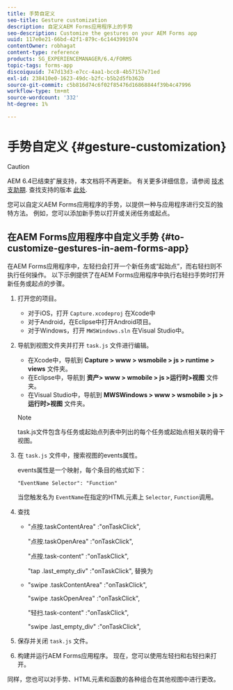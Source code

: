 ```yaml
---
title: 手势自定义
seo-title: Gesture customization
description: 自定义AEM Forms应用程序上的手势
seo-description: Customize the gestures on your AEM Forms app
uuid: 117e0e21-66bd-42f1-879c-6c1443991974
contentOwner: robhagat
content-type: reference
products: SG_EXPERIENCEMANAGER/6.4/FORMS
topic-tags: forms-app
discoiquuid: 747d13d3-e7cc-4aa1-bcc8-4b57157e71ed
exl-id: 238410e0-1623-49dc-b2fc-b5b2d5fb362b
source-git-commit: c5b816d74c6f02f85476d16868844f39b4c47996
workflow-type: tm+mt
source-wordcount: '332'
ht-degree: 1%

---
```


# 手势自定义 {#gesture-customization}

>[!CAUTION]
>
>AEM 6.4已结束扩展支持，本文档将不再更新。 有关更多详细信息，请参阅 [技术支助期](https://helpx.adobe.com/cn/support/programs/eol-matrix.html). 查找支持的版本 [此处](https://experienceleague.adobe.com/docs/).

您可以自定义AEM Forms应用程序的手势，以提供一种与应用程序进行交互的独特方法。 例如，您可以添加新手势以打开或关闭任务或起点。

## 在AEM Forms应用程序中自定义手势 {#to-customize-gestures-in-aem-forms-app}

在AEM Forms应用程序中，左轻扫会打开一个新任务或“起始点”，而右轻扫则不执行任何操作。 以下示例提供了在AEM Forms应用程序中执行右轻扫手势时打开新任务或起点的步骤。

1. 打开您的项目。

   * 对于iOS，打开 `Capture.xcodeproj` 在Xcode中
   * 对于Android，在Eclipse中打开Android项目。
   * 对于Windows，打开 `MWSWindows.sln` 在Visual Studio中。

1. 导航到视图文件夹并打开 `task.js` 文件进行编辑。

   * 在Xcode中，导航到 **Capture > www > wsmobile > js > runtime > views** 文件夹。
   * 在Eclipse中，导航到 **资产> www > wmobile > js >运行时>视图** 文件夹。
   * 在Visual Studio中，导航到 **MWSWindows > www > wsmobile > js >运行时>视图** 文件夹。

   >[!NOTE]
   >
   >task.js文件包含与任务或起始点列表中列出的每个任务或起始点相关联的骨干视图。

1. 在 `task.js` 文件中，搜索视图的events属性。

   events属性是一个映射，每个条目的格式如下：

   `"EventName Selector": "Function"`

   当您触发名为 `EventName`在指定的HTML元素上 `Selector`, `Function`调用。

1. 查找

   * &quot;点按.taskContentArea&quot; :&quot;onTaskClick&quot;,

      &quot;点按.taskOpenArea&quot; :&quot;onTaskClick&quot;,

      &quot;点按.task-content&quot; :&quot;onTaskClick&quot;,

      &quot;tap .last_empty_div&quot; :&quot;onTaskClick&quot;,
   替换为

   * &quot;swipe .taskContentArea&quot; :&quot;onTaskClick&quot;,

      &quot;swipe .taskOpenArea&quot; :&quot;onTaskClick&quot;,

      &quot;轻扫.task-content&quot; :&quot;onTaskClick&quot;,

      &quot;swipe .last_empty_div&quot; :&quot;onTaskClick&quot;,


1. 保存并关闭 `task.js` 文件。
1. 构建并运行AEM Forms应用程序。 现在，您可以使用左轻扫和右轻扫来打开。

同样，您也可以对手势、HTML元素和函数的各种组合在其他视图中进行更改。
